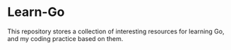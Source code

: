 # Learn-Go
This repository stores a collection of interesting resources for learning Go, and my coding practice based on them.

